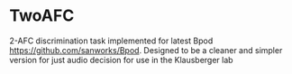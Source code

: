 # TwoAFC
 2-AFC discrimination task implemented for latest Bpod https://github.com/sanworks/Bpod. Designed to be a cleaner and simpler version for just audio decision for use in the Klausberger lab
